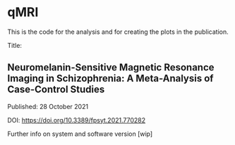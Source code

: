 # qMRI

This is the code for the analysis and for creating the plots in the publication.

Title:
## Neuromelanin-Sensitive Magnetic Resonance Imaging in Schizophrenia: A Meta-Analysis of Case-Control Studies

Published: 28 October 2021

DOI: https://doi.org/10.3389/fpsyt.2021.770282

Further info on system and software version [wip]




